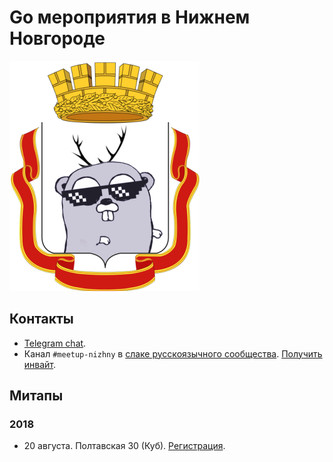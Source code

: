 # Go мероприятия в Нижнем Новгороде

![Logo](/go_nizhny.png)

## Контакты

* [Telegram chat](https://t.me/golang_events_nizhny).
* Канал `#meetup-nizhny` в [слаке русскоязычного сообщества](https://golang-ru.slack.com). [Получить инвайт](http://slack.golang-ru.com/).

## Митапы

### 2018

* 20 августа. Полтавская 30 (Куб). [Регистрация](https://golang-events-nn.timepad.ru/event/784847/).
